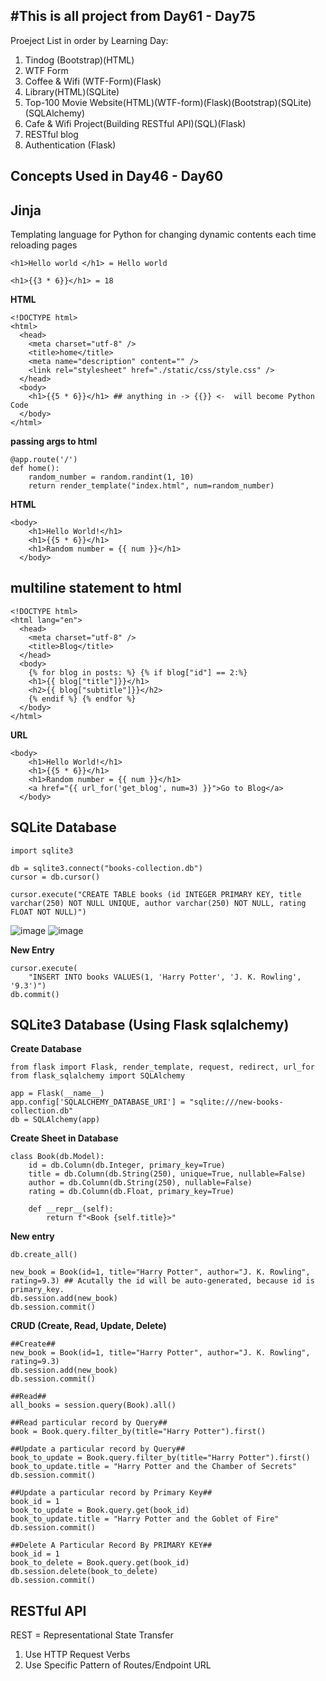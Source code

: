 ## #This is all project from Day61 - Day75

Proeject List in order by Learning Day:

1. Tindog (Bootstrap)(HTML)
2. WTF Form
3. Coffee & Wifi (WTF-Form)(Flask)
4. Library(HTML)(SQLite)
5. Top-100 Movie Website(HTML)(WTF-form)(Flask)(Bootstrap)(SQLite)(SQLAlchemy)
6. Cafe & Wifi Project(Building RESTful API)(SQL)(Flask)
7. RESTful blog
8. Authentication (Flask)

## Concepts Used in Day46 - Day60

## Jinja

Templating language for Python for changing dynamic contents each time reloading pages

```
<h1>Hello world </h1> = Hello world

<h1>{{3 * 6}}</h1> = 18
```

**HTML**

```
<!DOCTYPE html>
<html>
  <head>
    <meta charset="utf-8" />
    <title>home</title>
    <meta name="description" content="" />
    <link rel="stylesheet" href="./static/css/style.css" />
  </head>
  <body>
    <h1>{{5 * 6}}</h1> ## anything in -> {{}} <-  will become Python Code
  </body>
</html>
```

**passing args to html**

```
@app.route('/')
def home():
    random_number = random.randint(1, 10)
    return render_template("index.html", num=random_number)
```

**HTML**

```
<body>
    <h1>Hello World!</h1>
    <h1>{{5 * 6}}</h1>
    <h1>Random number = {{ num }}</h1>
  </body>
```

## multiline statement to html

```
<!DOCTYPE html>
<html lang="en">
  <head>
    <meta charset="utf-8" />
    <title>Blog</title>
  </head>
  <body>
    {% for blog in posts: %} {% if blog["id"] == 2:%}
    <h1>{{ blog["title"]}}</h1>
    <h2>{{ blog["subtitle"]}}</h2>
    {% endif %} {% endfor %}
  </body>
</html>
```

**URL**

```
<body>
    <h1>Hello World!</h1>
    <h1>{{5 * 6}}</h1>
    <h1>Random number = {{ num }}</h1>
    <a href="{{ url_for('get_blog', num=3) }}">Go to Blog</a>
  </body>
```

## SQLite Database

```
import sqlite3

db = sqlite3.connect("books-collection.db")
cursor = db.cursor()

cursor.execute("CREATE TABLE books (id INTEGER PRIMARY KEY, title varchar(250) NOT NULL UNIQUE, author varchar(250) NOT NULL, rating FLOAT NOT NULL)")
```

![image](https://user-images.githubusercontent.com/98913678/157965393-a0366d73-10fc-4cff-8487-8a023a18d2b6.png)
![image](https://user-images.githubusercontent.com/98913678/157965458-acbcb5dd-8eb4-4f1f-bc79-4f33ba1c7bc4.png)

**New Entry**

```
cursor.execute(
    "INSERT INTO books VALUES(1, 'Harry Potter', 'J. K. Rowling', '9.3')")
db.commit()
```

## SQLite3 Database (Using Flask sqlalchemy)

**Create Database**

```
from flask import Flask, render_template, request, redirect, url_for
from flask_sqlalchemy import SQLAlchemy

app = Flask(__name__)
app.config['SQLALCHEMY_DATABASE_URI'] = "sqlite:///new-books-collection.db"
db = SQLAlchemy(app)
```

**Create Sheet in Database**

```
class Book(db.Model):
    id = db.Column(db.Integer, primary_key=True)
    title = db.Column(db.String(250), unique=True, nullable=False)
    author = db.Column(db.String(250), nullable=False)
    rating = db.Column(db.Float, primary_key=True)

    def __repr__(self):
        return f"<Book {self.title}>"
```

**New entry**

```
db.create_all()

new_book = Book(id=1, title="Harry Potter", author="J. K. Rowling", rating=9.3) ## Acutally the id will be auto-generated, because id is primary_key.
db.session.add(new_book)
db.session.commit()
```

**CRUD (Create, Read, Update, Delete)**

```
##Create##
new_book = Book(id=1, title="Harry Potter", author="J. K. Rowling", rating=9.3)
db.session.add(new_book)
db.session.commit()

##Read##
all_books = session.query(Book).all()

##Read particular record by Query##
book = Book.query.filter_by(title="Harry Potter").first()

##Update a particular record by Query##
book_to_update = Book.query.filter_by(title="Harry Potter").first()
book_to_update.title = "Harry Potter and the Chamber of Secrets"
db.session.commit()

##Update a particular record by Primary Key##
book_id = 1
book_to_update = Book.query.get(book_id)
book_to_update.title = "Harry Potter and the Goblet of Fire"
db.session.commit()

##Delete A Particular Record By PRIMARY KEY##
book_id = 1
book_to_delete = Book.query.get(book_id)
db.session.delete(book_to_delete)
db.session.commit()
```

## RESTful API

REST = Representational State Transfer

1. Use HTTP Request Verbs
2. Use Specific Pattern of Routes/Endpoint URL
